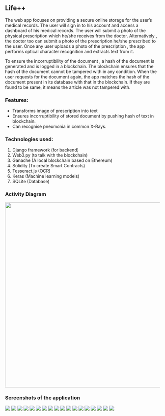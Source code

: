 ## Life++
The web app focuses on providing a secure online storage for the user’s medical records. The user will sign in to his account and access a dashboard of his medical records. The user will submit a photo of the physical prescription which he/she receives from the doctor. Alternatively , the doctor too can submit a photo of the prescription he/she prescribed to the user. Once any user uploads a photo of the prescription , the app performs optical character recognition and extracts text from it.

To ensure the incorruptibility of the document , a hash of the document is generated and is logged in a blockchain. The blockchain ensures that the hash of the document cannot be tampered with in any condition. When the user requests for the document again, the app matches the hash of the document present in its database with that in the blockchain. If they are found to be same, it means the article was not tampered with.

### Features:
-   Transforms image of prescription into text
-   Ensures incorruptibility of stored document by pushing hash of text in blockchain.
-   Can recognise pneumonia in common X-Rays.

### Technologies used:

1.  Django framework (for backend)
2.  Web3.py (to talk with the blockchain)
3.  Ganache (A local blockchain based on Ethereum)
4.  Solidity (To create Smart Contracts)
5.  Tesseract.js (OCR)
6.  Keras (Machine learning models)
7.  SQLite (Database)

### Activity Diagram

<img src = "https://github.com/dev1911/life_plus_plus/blob/documentation/docs/activity.png" height="600" width="800">

### Screenshots of the application

<img src = "https://github.com/dev1911/life_plus_plus/blob/documentation/docs/1.png">
<img src = "https://github.com/dev1911/life_plus_plus/blob/documentation/docs/2.png">
<img src = "https://github.com/dev1911/life_plus_plus/blob/documentation/docs/3.png">
<img src = "https://github.com/dev1911/life_plus_plus/blob/documentation/docs/4.png">
<img src = "https://github.com/dev1911/life_plus_plus/blob/documentation/docs/7.png">
<img src = "https://github.com/dev1911/life_plus_plus/blob/documentation/docs/11.png">
<img src = "https://github.com/dev1911/life_plus_plus/blob/documentation/docs/8.png">
<img src = "https://github.com/dev1911/life_plus_plus/blob/documentation/docs/9.png">
<img src = "https://github.com/dev1911/life_plus_plus/blob/documentation/docs/10.png">
<img src = "https://github.com/dev1911/life_plus_plus/blob/documentation/docs/12.png">
<img src = "https://github.com/dev1911/life_plus_plus/blob/documentation/docs/13.png">
<img src = "https://github.com/dev1911/life_plus_plus/blob/documentation/docs/18.png">
<img src = "https://github.com/dev1911/life_plus_plus/blob/documentation/docs/14.png">
<img src = "https://github.com/dev1911/life_plus_plus/blob/documentation/docs/6.png">
<img src = "https://github.com/dev1911/life_plus_plus/blob/documentation/docs/5.png">
<img src = "https://github.com/dev1911/life_plus_plus/blob/documentation/docs/15.png">
<img src = "https://github.com/dev1911/life_plus_plus/blob/documentation/docs/16.png">
<img src = "https://github.com/dev1911/life_plus_plus/blob/documentation/docs/17.png">

